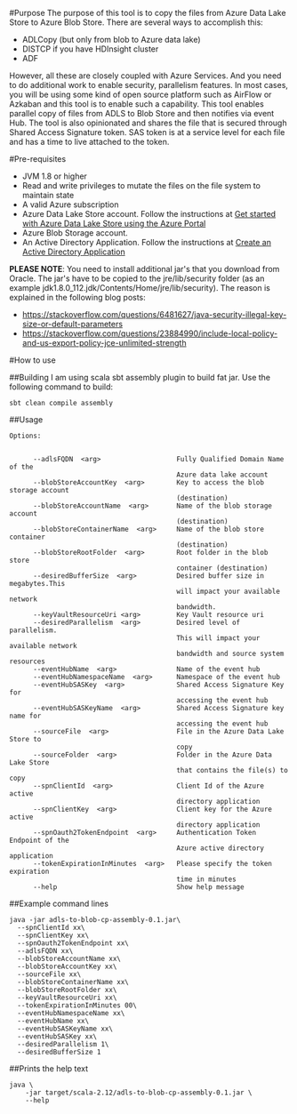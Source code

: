 #Purpose
The purpose of this tool is to copy the files from Azure Data Lake Store to Azure Blob Store. There are several ways to accomplish this:
- ADLCopy (but only from blob to Azure data lake)
- DISTCP if you have HDInsight cluster
- ADF

However, all these are closely coupled with Azure Services. And you need to do additional work to enable security, parallelism features. 
In most cases, you will be using some kind of open source platform such as AirFlow or Azkaban and this tool is to enable such a capability.
This tool enables parallel copy of files from ADLS to Blob Store and then notifies via event Hub. The tool is also opinionated and 
shares the file that is secured through Shared Access Signature token. SAS token is at a service level for each file and has a 
time to live attached to the token. 

#Pre-requisites
- JVM 1.8 or higher
- Read and write privileges to mutate the files on the file system to maintain state
- A valid Azure subscription
- Azure Data Lake Store account. Follow the instructions at [Get started with Azure Data Lake Store using the Azure Portal](https://docs.microsoft.com/en-us/azure/data-lake-store/data-lake-store-get-started-portal)
- Azure Blob Storage account.
- An Active Directory Application. Follow the instructions at [Create an Active Directory Application](https://docs.microsoft.com/en-us/azure/data-lake-store/data-lake-store-authenticate-using-active-directory#create-an-active-directory-application)

__PLEASE NOTE__: You need to install additional jar's that you download from Oracle. The jar's have to be copied to the jre/lib/security folder (as an example
jdk1.8.0_112.jdk/Contents/Home/jre/lib/security). The reason is explained in the following blog posts:
- https://stackoverflow.com/questions/6481627/java-security-illegal-key-size-or-default-parameters
- https://stackoverflow.com/questions/23884990/include-local-policy-and-us-export-policy-jce-unlimited-strength 

#How to use

##Building 
I am using scala sbt assembly plugin to build fat jar. Use the following command to build:
```sbtshell
sbt clean compile assembly
```

##Usage
```sbtshell
Options:


      --adlsFQDN  <arg>                   Fully Qualified Domain Name of the
                                          Azure data lake account
      --blobStoreAccountKey  <arg>        Key to access the blob storage account
                                          (destination)
      --blobStoreAccountName  <arg>       Name of the blob storage account
                                          (destination)
      --blobStoreContainerName  <arg>     Name of the blob store container
                                          (destination)
      --blobStoreRootFolder  <arg>        Root folder in the blob store
                                          container (destination)
      --desiredBufferSize  <arg>          Desired buffer size in megabytes.This
                                          will impact your available network
                                          bandwidth.
      --keyVaultResourceUri <arg>         Key Vault resource uri
      --desiredParallelism  <arg>         Desired level of parallelism.
                                          This will impact your available network
                                          bandwidth and source system resources
      --eventHubName  <arg>               Name of the event hub
      --eventHubNamespaceName  <arg>      Namespace of the event hub
      --eventHubSASKey  <arg>             Shared Access Signature Key for
                                          accessing the event hub
      --eventHubSASKeyName  <arg>         Shared Access Signature key name for
                                          accessing the event hub
      --sourceFile  <arg>                 File in the Azure Data Lake Store to
                                          copy
      --sourceFolder  <arg>               Folder in the Azure Data Lake Store
                                          that contains the file(s) to copy
      --spnClientId  <arg>                Client Id of the Azure active
                                          directory application
      --spnClientKey  <arg>               Client key for the Azure active
                                          directory application
      --spnOauth2TokenEndpoint  <arg>     Authentication Token Endpoint of the
                                          Azure active directory application
      --tokenExpirationInMinutes  <arg>   Please specify the token expiration
                                          time in minutes
      --help                              Show help message
```

##Example command lines
```sbtshell
java -jar adls-to-blob-cp-assembly-0.1.jar\
  --spnClientId xx\
  --spnClientKey xx\
  --spnOauth2TokenEndpoint xx\
  --adlsFQDN xx\
  --blobStoreAccountName xx\
  --blobStoreAccountKey xx\
  --sourceFile xx\
  --blobStoreContainerName xx\
  --blobStoreRootFolder xx\
  --keyVaultResourceUri xx\
  --tokenExpirationInMinutes 00\
  --eventHubNamespaceName xx\
  --eventHubName xx\
  --eventHubSASKeyName xx\
  --eventHubSASKey xx\
  --desiredParallelism 1\
  --desiredBufferSize 1
```

##Prints the help text
```sbtshell
java \ 
    -jar target/scala-2.12/adls-to-blob-cp-assembly-0.1.jar \
    --help
```